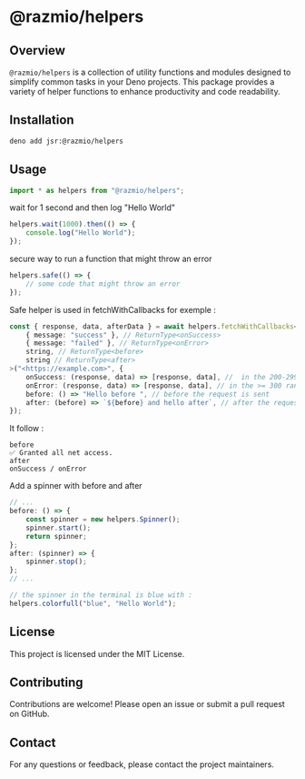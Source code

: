 # @razmio/helpers

## Overview

`@razmio/helpers` is a collection of utility functions and modules designed to simplify common tasks in your Deno projects. This package provides a variety of helper functions to enhance productivity and code readability.

## Installation

```sh
deno add jsr:@razmio/helpers
```

## Usage

```ts
import * as helpers from "@razmio/helpers";
```

wait for 1 second and then log "Hello World"

```ts
helpers.wait(1000).then(() => {
    console.log("Hello World");
});
```

secure way to run a function that might throw an error

```ts
helpers.safe(() => {
    // some code that might throw an error
});
```

Safe helper is used in fetchWithCallbacks for exemple :

```ts
const { response, data, afterData } = await helpers.fetchWithCallbacks<
    { message: "success" }, // ReturnType<onSuccess>
    { message: "failed" }, // ReturnType<onError>
    string, // ReturnType<before>
    string // ReturnType<after>
>("<https://example.com>", {
    onSuccess: (response, data) => [response, data], //  in the 200-299 range
    onError: (response, data) => [response, data], // in the >= 300 range
    before: () => "Hello before ", // before the request is sent
    after: (before) => `${before} and hello after`, // after the request is completed
});
```

It follow :

```text
before
✅ Granted all net access.
after
onSuccess / onError
```

Add a spinner with before and after

```ts
// ...
before: () => {
    const spinner = new helpers.Spinner();
    spinner.start();
    return spinner;
};
after: (spinner) => {
    spinner.stop();
};
// ...

// the spinner in the terminal is blue with :
helpers.colorfull("blue", "Hello World");
```

## License

This project is licensed under the MIT License.

## Contributing

Contributions are welcome! Please open an issue or submit a pull request on GitHub.

## Contact

For any questions or feedback, please contact the project maintainers.
